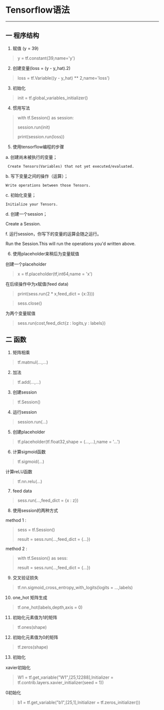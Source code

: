 # Tensorflow语法

---

##  一 程序结构

1. 赋值 (y = 39)
> y = tf.constant(39,name='y')

2. 创建变量(loss = (y - y_hat).2)

 > loss = tf.Variable((y - y_hat) ** 2,name='loss')

3.  初始化

 > init = tf.global_variables_initializer()

4. 惯用写法

 >  with tf.Session() as session:
 >
 >    session.run(init)
 >
 >    print(session.run(loss))

5. 使用tensorflow编程的步骤

  a. 创建尚未被执行的变量；

     Create Tensors(Variables) that not yet executed/evaluated.

  b. 写下变量之间的操作（运算）；

    Write operations between those Tensors.

  c. 初始化变量；

    Initialize your Tensors.

  d. 创建一个session；

  Create a Session.

  f. 运行session，你写下的变量的运算会随之运行。

  Run the Session.This will run the operations you'd written above.

6. 使用placeholder来稍后为变量赋值

  创建一个placeholder

  > x = tf.placeholder(tf,int64,name = 'x')

  在后续操作中为x赋值(feed data)

  > print(sess.run(2 * x,feed_dict = {x:3}))

  > sess.close()

  为两个变量赋值

  >sess.run(cost,feed_dict{z : logits,y : labels})

## 二 函数
1. 矩阵相乘

 > tf.matmul(...,...)

2. 加法

 > tf.add(...,...)

3. 创建session

 > tf.Session()

4. 运行session

 > session.run(...)

5. 创建placeholder

 > tf.placeholder(tf.float32,shape = (...,...),name = '...')

6. 计算sigmoid函数

 > tf.sigmoid(...)

  计算reLU函数

  > tf.nn.relu(...)

7. feed data

 > sess.run(...,feed_dict = {x : z})

8. 使用session的两种方式

 method 1 :

 > sess = tf.Session()
 >
 > result = sess.run(...,feed_dict = {...})

 method 2 :

 > with tf.Session() as sess:
 >
 >  result = sess.run(...,feed_dict = {...})

9. 交叉验证损失

 >  tf.nn.sigmoid_cross_entropy_with_logits(logits = ...,labels)

10. one_hot 矩阵生成

 > tf.one_hot(labels,depth,axis = 0)

11. 初始化元素值为1的矩阵

 > tf.ones(shape)

12. 初始化元素值为0的矩阵

 > tf.zeros(shape)

13. 初始化

 xavier初始化

 > W1 = tf.get_variable("W1",[25,12288],Initializer = tf.contrib.layers.xavier_initializer(seed = 1))

 0初始化

 > b1 = tf.get_variable("b1",[25,1],Initializer = tf.zeros_initializer())

 

